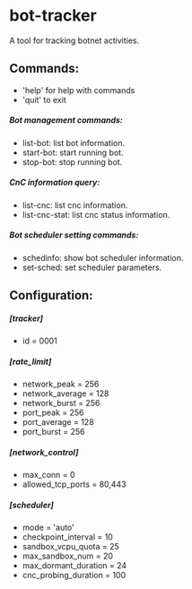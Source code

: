 # bot-tracker

A tool for tracking botnet activities.

## Commands:

- 'help' for help with commands
- 'quit' to exit

##### Bot management commands:
- list-bot: list bot information.
- start-bot: start running bot.
- stop-bot: stop running bot.

##### CnC information query:
- list-cnc: list cnc information.
- list-cnc-stat: list cnc status information.

##### Bot scheduler setting commands:
- schedinfo: show bot scheduler information.
- set-sched: set scheduler parameters.

## Configuration:
##### [tracker]
- id = 0001

##### [rate_limit]
- network_peak = 256
- network_average = 128
- network_burst = 256
- port_peak = 256
- port_average = 128
- port_burst = 256

##### [network_control]
- max_conn = 0
- allowed_tcp_ports = 80,443

##### [scheduler]
- mode = 'auto'
- checkpoint_interval = 10
- sandbox_vcpu_quota = 25
- max_sandbox_num = 20
- max_dormant_duration = 24
- cnc_probing_duration = 100

